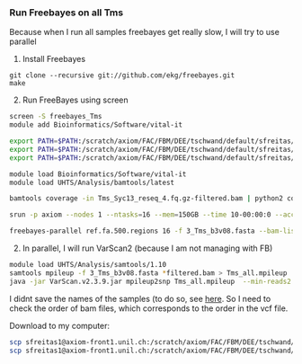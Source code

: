 ### Run Freebayes on all Tms
Because when I run all samples freebayes get really slow, I will try to use parallel

1) Install Freebayes

```
git clone --recursive git://github.com/ekg/freebayes.git
make
```

2) Run FreeBayes using screen

```bash
screen -S freebayes_Tms
module add Bioinformatics/Software/vital-it

export PATH=$PATH:/scratch/axiom/FAC/FBM/DEE/tschwand/default/sfreitas/geneflow/05-mapping/Tms/call_old_and_new/freebayes/scripts
export PATH=$PATH:/scratch/axiom/FAC/FBM/DEE/tschwand/default/sfreitas/geneflow/05-mapping/Tms/call_old_and_new/freebayes/bin
export PATH=$PATH:/scratch/axiom/FAC/FBM/DEE/tschwand/default/sfreitas/geneflow/05-mapping/Tms/call_old_and_new/freebayes

module load Bioinformatics/Software/vital-it 
module load UHTS/Analysis/bamtools/latest

bamtools coverage -in Tms_Syc13_reseq_4.fq.gz-filtered.bam | python2 coverage_to_regions.py 3_Tms_b3v08.fasta.fai 500 >ref.fa.500.regions

srun -p axiom --nodes 1 --ntasks=16 --mem=150GB --time 10-00:00:0 --account=tschwand_default --pty bash

freebayes-parallel ref.fa.500.regions 16 -f 3_Tms_b3v08.fasta --bam-list inds_all --min-mapping-quality 30 --min-coverage 5 > Tms_all_new_2.vcf
```


2) In parallel, I will run VarScan2 (because I am not managing with FB)

```bash
module load UHTS/Analysis/samtools/1.10
samtools mpileup -f 3_Tms_b3v08.fasta *filtered.bam > Tms_all.mpileup
java -jar VarScan.v2.3.9.jar mpileup2snp Tms_all.mpileup  --min-reads2 5 --output-vcf 1 > all_TMS.vcf
```
I didnt save the names of the samples (to do so, see [here](https://www.biostars.org/p/94505/). So I need to check the order of bam files, which corresponds to the order in the vcf file.


Download to my computer:
```bash
scp sfreitas1@axiom-front1.unil.ch:/scratch/axiom/FAC/FBM/DEE/tschwand/default/sfreitas/geneflow/05-mapping/Tms/call_old_and_new/sample_order /home/cravinhos/Dropbox/Timema_cryptic_geneflow/2_from_reads_to_vcf/monikensis/Tms_all_varscan
scp sfreitas1@axiom-front1.unil.ch:/scratch/axiom/FAC/FBM/DEE/tschwand/default/sfreitas/geneflow/05-mapping/Tms/call_old_and_new/all_Tms.vcf /home/cravinhos/Dropbox/Timema_cryptic_geneflow/2_from_reads_to_vcf/monikensis/Tms_all_varscan
```





